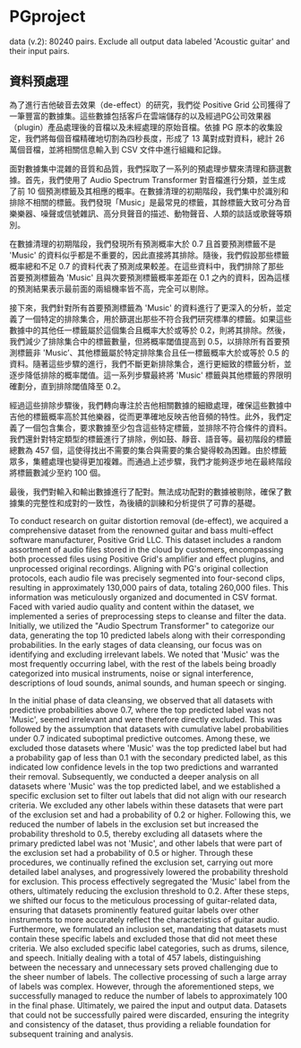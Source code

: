 # PGproject

data (v.2): 80240 pairs. Exclude all output data labeled 'Acoustic guitar' and their input pairs.



## 資料預處理

為了進行吉他破音去效果（de-effect）的研究，我們從 Positive Grid 公司獲得了一筆豐富的數據集。這些數據包括客戶在雲端儲存的以及經過PG公司效果器（plugin）產品處理後的音檔以及未經處理的原始音檔。依據 PG 原本的收集設定，我們將每個音檔精確地切割為四秒長度，形成了 13 萬對成對資料，總計 26 萬個音檔，並將相關信息輸入到 CSV 文件中進行組織和記錄。

面對數據集中混雜的音質和品質，我們採取了一系列的預處理步驟來清理和篩選數據。首先，我們使用了 Audio Spectrum Transformer 對音檔進行分類，並生成了前 10 個預測標籤及其相應的概率。在數據清理的初期階段，我們集中於識別和排除不相關的標籤。我們發現「Music」是最常見的標籤，其餘標籤大致可分為音樂樂器、噪聲或信號雜訊、高分貝聲音的描述、動物聲音、人類的談話或歌聲等類別。

在數據清理的初期階段，我們發現所有預測概率大於 0.7 且首要預測標籤不是 'Music' 的資料似乎都是不重要的，因此直接將其排除。隨後，我們假設那些標籤概率總和不足 0.7 的資料代表了預測成果較差。在這些資料中，我們排除了那些首要預測標籤為 'Music' 且與次要預測標籤概率差距在 0.1 之內的資料，因為這樣的預測結果表示最前面的兩組機率皆不高，完全可以剔除。

接下來，我們針對所有首要預測標籤為 'Music' 的資料進行了更深入的分析，並定義了一個特定的排除集合，用於篩選出那些不符合我們研究標準的標籤。如果這些數據中的其他任一標籤屬於這個集合且概率大於或等於 0.2，則將其排除。然後，我們減少了排除集合中的標籤數量，但將概率閾值提高到 0.5，以排除所有首要預測標籤非 'Music’、其他標籤屬於特定排除集合且任一標籤概率大於或等於 0.5 的資料。隨著這些步驟的進行，我們不斷更新排除集合，進行更細致的標籤分析，並逐步降低排除的概率閾值。這一系列步驟最終將 'Music' 標籤與其他標籤的界限明確劃分，直到排除閾值降至 0.2。

經過這些排除步驟後，我們轉向專注於吉他相關數據的細緻處理，確保這些數據中吉他的標籤概率高於其他樂器，從而更準確地反映吉他音頻的特性。此外，我們定義了一個包含集合，要求數據至少包含這些特定標籤，並排除不符合條件的資料。我們還針對特定類型的標籤進行了排除，例如鼓、靜音、語音等。最初階段的標籤總數為 457 個，這使得找出不需要的集合與需要的集合變得較為困難。由於標籤眾多，集體處理也變得更加複雜。而通過上述步驟，我們才能夠逐步地在最終階段將標籤數減少至約 100 個。

最後，我們對輸入和輸出數據進行了配對。無法成功配對的數據被剔除，確保了數據集的完整性和成對的一致性，為後續的訓練和分析提供了可靠的基礎。

To conduct research on guitar distortion removal (de-effect), we acquired a comprehensive dataset from the renowned guitar and bass multi-effect software manufacturer, Positive Grid LLC. This dataset includes a random assortment of audio files stored in the cloud by customers, encompassing both processed files using Positive Grid's amplifier and effect plugins, and unprocessed original recordings. Aligning with PG's original collection protocols, each audio file was precisely segmented into four-second clips, resulting in approximately 130,000 pairs of data, totaling 260,000 files. This information was meticulously organized and documented in CSV format.
Faced with varied audio quality and content within the dataset, we implemented a series of preprocessing steps to cleanse and filter the data. Initially, we utilized the "Audio Spectrum Transformer" to categorize our data, generating the top 10 predicted labels along with their corresponding probabilities. In the early stages of data cleansing, our focus was on identifying and excluding irrelevant labels. We noted that 'Music' was the most frequently occurring label, with the rest of the labels being broadly categorized into musical instruments, noise or signal interference, descriptions of loud sounds, animal sounds, and human speech or singing.

In the initial phase of data cleansing, we observed that all datasets with predictive probabilities above 0.7, where the top predicted label was not 'Music', seemed irrelevant and were therefore directly excluded. This was followed by the assumption that datasets with cumulative label probabilities under 0.7 indicated suboptimal predictive outcomes. Among these, we excluded those datasets where 'Music' was the top predicted label but had a probability gap of less than 0.1 with the secondary predicted label, as this indicated low confidence levels in the top two predictions and warranted their removal.
Subsequently, we conducted a deeper analysis on all datasets where 'Music' was the top predicted label, and we established a specific exclusion set to filter out labels that did not align with our research criteria. We excluded any other labels within these datasets that were part of the exclusion set and had a probability of 0.2 or higher. Following this, we reduced the number of labels in the exclusion set but increased the probability threshold to 0.5, thereby excluding all datasets where the primary predicted label was not 'Music', and other labels that were part of the exclusion set had a probability of 0.5 or higher.
Through these procedures, we continually refined the exclusion set, carrying out more detailed label analyses, and progressively lowered the probability threshold for exclusion. This process effectively segregated the 'Music' label from the others, ultimately reducing the exclusion threshold to 0.2.
After these steps, we shifted our focus to the meticulous processing of guitar-related data, ensuring that datasets prominently featured guitar labels over other instruments to more accurately reflect the characteristics of guitar audio. Furthermore, we formulated an inclusion set, mandating that datasets must contain these specific labels and excluded those that did not meet these criteria. We also excluded specific label categories, such as drums, silence, and speech.
Initially dealing with a total of 457 labels, distinguishing between the necessary and unnecessary sets proved challenging due to the sheer number of labels. The collective processing of such a large array of labels was complex. However, through the aforementioned steps, we successfully managed to reduce the number of labels to approximately 100 in the final phase.
Ultimately, we paired the input and output data. Datasets that could not be successfully paired were discarded, ensuring the integrity and consistency of the dataset, thus providing a reliable foundation for subsequent training and analysis.
